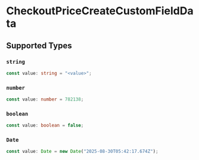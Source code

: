 # CheckoutPriceCreateCustomFieldData


## Supported Types

### `string`

```typescript
const value: string = "<value>";
```

### `number`

```typescript
const value: number = 782138;
```

### `boolean`

```typescript
const value: boolean = false;
```

### `Date`

```typescript
const value: Date = new Date("2025-08-30T05:42:17.674Z");
```

